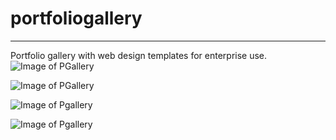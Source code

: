 # portfoliogallery
-------------------------
Portfolio gallery with web design templates for enterprise use.
![Image of PGallery](https://imgur.com/HdxLur0.png)

![Image of PGallery](https://imgur.com/MqgFWSd.png)

![Image of Pgallery](https://imgur.com/vjRqe38.png)

![Image of Pgallery](https://imgur.com/LxqyvBJ.png)
